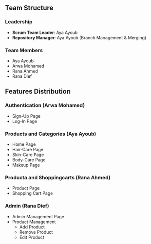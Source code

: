 ## Team Structure

### Leadership
- **Scrum Team Leader**: Aya Ayoub
- **Repository Manager**: Aya Ayoub (Branch Management & Merging)

### Team Members
- Aya Ayoub
- Arwa Mohamed
- Rana Ahmed
- Rana Dief

## Features Distribution
### Authentication (Arwa Mohamed)
- Sign-Up Page
- Log-In Page

### Products and Categories (Aya Ayoub)
- Home Page
- Hair-Care Page
- Skin-Care Page
- Body-Care Page
- Makeup Page

### Producta and Shoppingcarts (Rana Ahmed)
- Product Page
- Shopping Cart Page

### Admin (Rana Dief)
- Admin Management Page
- Product Management
  - Add Product
  - Remove Product
  - Edit Product
